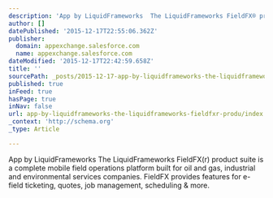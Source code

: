 ```yaml
---
description: 'App by LiquidFrameworks  The LiquidFrameworks FieldFX® product suite is a complete mobile field operations platform built for oil and gas, industrial and enviro'
author: []
datePublished: '2015-12-17T22:55:06.362Z'
publisher:
  domain: appexchange.salesforce.com
  name: appexchange.salesforce.com
dateModified: '2015-12-17T22:42:59.658Z'
title: ''
sourcePath: _posts/2015-12-17-app-by-liquidframeworks-the-liquidframeworks-fieldfxr-produ.md
published: true
inFeed: true
hasPage: true
inNav: false
url: app-by-liquidframeworks-the-liquidframeworks-fieldfxr-produ/index.html
_context: 'http://schema.org'
_type: Article

---
```

App by LiquidFrameworks The LiquidFrameworks FieldFX(r) product suite is a complete mobile field operations platform built for oil and gas, industrial and environmental services companies. FieldFX provides features for e-field ticketing, quotes, job management, scheduling & more.